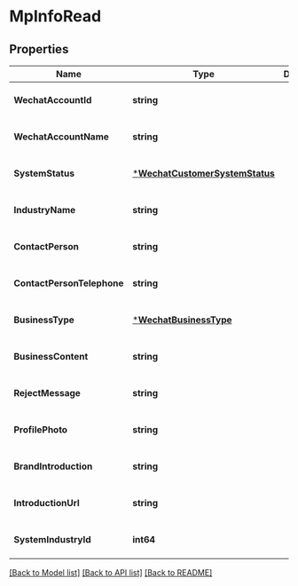# MpInfoRead

## Properties
Name | Type | Description | Notes
------------ | ------------- | ------------- | -------------
**WechatAccountId** | **string** |  | [optional] [default to null]
**WechatAccountName** | **string** |  | [optional] [default to null]
**SystemStatus** | [***WechatCustomerSystemStatus**](WechatCustomerSystemStatus.md) |  | [optional] [default to null]
**IndustryName** | **string** |  | [optional] [default to null]
**ContactPerson** | **string** |  | [optional] [default to null]
**ContactPersonTelephone** | **string** |  | [optional] [default to null]
**BusinessType** | [***WechatBusinessType**](WechatBusinessType.md) |  | [optional] [default to null]
**BusinessContent** | **string** |  | [optional] [default to null]
**RejectMessage** | **string** |  | [optional] [default to null]
**ProfilePhoto** | **string** |  | [optional] [default to null]
**BrandIntroduction** | **string** |  | [optional] [default to null]
**IntroductionUrl** | **string** |  | [optional] [default to null]
**SystemIndustryId** | **int64** |  | [optional] [default to null]

[[Back to Model list]](../README.md#documentation-for-models) [[Back to API list]](../README.md#documentation-for-api-endpoints) [[Back to README]](../README.md)


